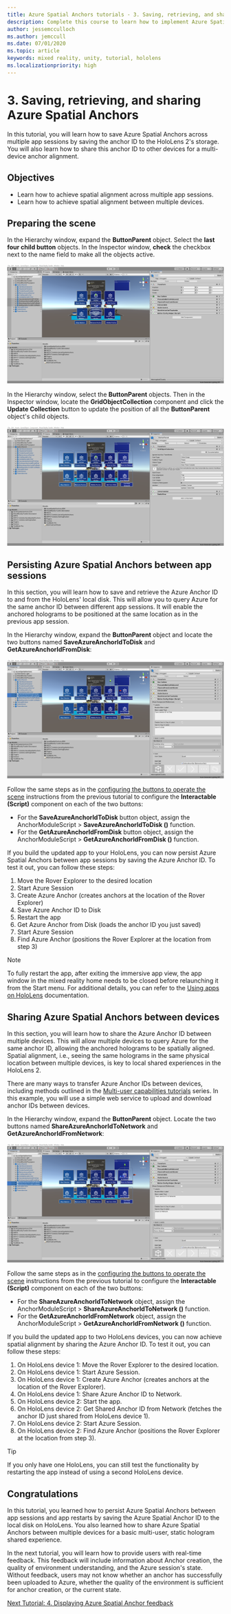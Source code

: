 ```yaml
---
title: Azure Spatial Anchors tutorials - 3. Saving, retrieving, and sharing Azure Spatial Anchors
description: Complete this course to learn how to implement Azure Spatial Anchors within a mixed reality application.
author: jessemcculloch
ms.author: jemccull
ms.date: 07/01/2020
ms.topic: article
keywords: mixed reality, unity, tutorial, hololens
ms.localizationpriority: high
---
```


# 3. Saving, retrieving, and sharing Azure Spatial Anchors

In this tutorial, you will learn how to save Azure Spatial Anchors across multiple app sessions by saving the anchor ID to the HoloLens 2's storage. You will also learn how to share this anchor ID to other devices for a multi-device anchor alignment.

## Objectives

* Learn how to achieve spatial alignment across multiple app sessions.
* Learn how to achieve spatial alignment between multiple devices.

## Preparing the scene

In the Hierarchy window, expand the **ButtonParent** object. Select the **last four child button** objects. In the Inspector window, **check** the checkbox next to the name field to make all the objects active.

![mr-learning-asa](images/mr-learning-asa/asa-03-section1-step1-1.png)

In the Hierarchy window, select the **ButtonParent** objects. Then in the Inspector window, locate the **GridObjectCollection** component and click the **Update Collection** button to update the position of all the **ButtonParent** object's child objects.

![mr-learning-asa](images/mr-learning-asa/asa-03-section1-step1-2.png)

## Persisting Azure Spatial Anchors between app sessions

In this section, you will learn how to save and retrieve the Azure Anchor ID to and from the HoloLens' local disk. This will allow you to query Azure for the same anchor ID between different app sessions. It will enable the anchored holograms to be positioned at the same location as in the previous app session.

In the Hierarchy window, expand the **ButtonParent** object and locate the two buttons named **SaveAzureAnchorIdToDisk** and **GetAzureAnchorIdFromDisk**:

![mr-learning-asa](images/mr-learning-asa/asa-03-section2-step1-1.png)

Follow the same steps as in the [configuring the buttons to operate the scene](mr-learning-asa-02.md#configuring-the-buttons-to-operate-the-scene) instructions from the previous tutorial to configure the **Interactable (Script)** component on each of the two buttons:

* For the **SaveAzureAnchorIdToDisk** button object, assign the AnchorModuleScript > **SaveAzureAnchorIdToDisk ()** function.
* For the **GetAzureAnchorIdFromDisk** button object, assign the AnchorModuleScript > **GetAzureAnchorIdFromDisk ()** function.

If you build the updated app to your HoloLens, you can now persist Azure Spatial Anchors between app sessions by saving the Azure Anchor ID. To test it out, you can follow these steps:

1. Move the Rover Explorer to the desired location
2. Start Azure Session
3. Create Azure Anchor (creates anchors at the location of the Rover Explorer)
4. Save Azure Anchor ID to Disk
5. Restart the app
6. Get Azure Anchor from Disk (loads the anchor ID you just saved)
7. Start Azure Session
8. Find Azure Anchor (positions the Rover Explorer at the location from step 3)

> [!NOTE]
> To fully restart the app, after exiting the immersive app view, the app window in the mixed reality home needs to be closed before relaunching it from the Start menu. For additional details, you can refer to the [Using apps on HoloLens](https://docs.microsoft.com/hololens/holographic-home#using-apps-on-hololens) documentation.

## Sharing Azure Spatial Anchors between devices

In this section, you will learn how to share the Azure Anchor ID between multiple devices. This will allow multiple devices to query Azure for the same anchor ID, allowing the anchored holograms to be spatially aligned. Spatial alignment, i.e., seeing the same holograms in the same physical location between multiple devices, is key to local shared experiences in the HoloLens 2.

There are many ways to transfer Azure Anchor IDs between devices, including methods outlined in the [Multi-user capabilities tutorials](mr-learning-sharing-02.md) series. In this example, you will use a simple web service to upload and download anchor IDs between devices.

In the Hierarchy window, expand the **ButtonParent** object.   Locate the two buttons named **ShareAzureAnchorIdToNetwork** and **GetAzureAnchorIdFromNetwork**:

![mr-learning-asa](images/mr-learning-asa/asa-03-section3-step1-1.png)

Follow the same steps as in the [configuring the buttons to operate the scene](mr-learning-asa-02.md#configuring-the-buttons-to-operate-the-scene) instructions from the previous tutorial to configure the **Interactable (Script)** component on each of the two buttons:

* For the **ShareAzureAnchorIdToNetwork** object, assign the AnchorModuleScript > **ShareAzureAnchorIdToNetwork ()** function.
* For the **GetAzureAnchorIdFromNetwork** object, assign the AnchorModuleScript > **GetAzureAnchorIdFromNetwork ()** function.

If you build the updated app to two HoloLens devices, you can now achieve spatial alignment by sharing the Azure Anchor ID. To test it out, you can follow these steps:

1. On HoloLens device 1: Move the Rover Explorer to the desired location.
2. On HoloLens device 1: Start Azure Session.
3. On HoloLens device 1: Create Azure Anchor (creates anchors at the location of the Rover Explorer).
4. On HoloLens device 1: Share Azure Anchor ID to Network.
5. On HoloLens device 2: Start the app.
6. On HoloLens device 2: Get Shared Anchor ID from Network (fetches the anchor ID just shared from HoloLens device 1).
7. On HoloLens device 2: Start Azure Session.
8. On HoloLens device 2: Find Azure Anchor (positions the Rover Explorer at the location from step 3).

> [!TIP]
> If you only have one HoloLens, you can still test the functionality by restarting the app instead of using a second HoloLens device.

## Congratulations

In this tutorial, you learned how to persist Azure Spatial Anchors between app sessions and app restarts by saving the Azure Spatial Anchor ID to the local disk on HoloLens. You also learned how to share Azure Spatial Anchors between multiple devices for a basic multi-user, static hologram shared experience.

In the next tutorial, you will learn how to provide users with real-time feedback. This feedback will include information about Anchor creation, the quality of environment understanding, and the Azure session's state. Without feedback, users may not know whether an anchor has successfully been uploaded to Azure, whether the quality of the environment is sufficient for anchor creation, or the current state.

[Next Tutorial: 4. Displaying Azure Spatial Anchor feedback](mr-learning-asa-04.md)
